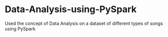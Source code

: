# Data-Analysis-using-PySpark
Used the concept of Data Analysis on a dataset of different types of songs using PySpark
